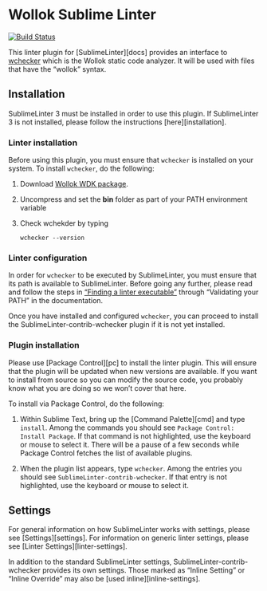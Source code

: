 Wollok Sublime Linter
================================

[![Build Status](https://travis-ci.org/uqbar-project/wollok-sublime-linter.svg?branch=master)](https://travis-ci.org/uqbar-project/wollok-sublime-linter)

This linter plugin for [SublimeLinter][docs] provides an interface to [wchecker](https://github.com/uqbar-project/wollok/wiki/WDK---Wollok-Development-Kit) which is the Wollok static code analyzer. It will be used with files that have the “wollok” syntax.

## Installation
SublimeLinter 3 must be installed in order to use this plugin. If SublimeLinter 3 is not installed, please follow the instructions [here][installation].

### Linter installation
Before using this plugin, you must ensure that `wchecker` is installed on your system. To install `wchecker`, do the following:

1. Download [Wollok WDK package](http://download.uqbar.org/wollok/sdk/).

1. Uncompress and set the **bin** folder as part of your PATH environment variable

1. Check wchekder by typing
   ```
   wchecker --version
   ```

### Linter configuration
In order for `wchecker` to be executed by SublimeLinter, you must ensure that its path is available to SublimeLinter. Before going any further, please read and follow the steps in [“Finding a linter executable”](http://sublimelinter.readthedocs.org/en/latest/troubleshooting.html#finding-a-linter-executable) through “Validating your PATH” in the documentation.

Once you have installed and configured `wchecker`, you can proceed to install the SublimeLinter-contrib-wchecker plugin if it is not yet installed.

### Plugin installation
Please use [Package Control][pc] to install the linter plugin. This will ensure that the plugin will be updated when new versions are available. If you want to install from source so you can modify the source code, you probably know what you are doing so we won’t cover that here.

To install via Package Control, do the following:

1. Within Sublime Text, bring up the [Command Palette][cmd] and type `install`. Among the commands you should see `Package Control: Install Package`. If that command is not highlighted, use the keyboard or mouse to select it. There will be a pause of a few seconds while Package Control fetches the list of available plugins.

1. When the plugin list appears, type `wchecker`. Among the entries you should see `SublimeLinter-contrib-wchecker`. If that entry is not highlighted, use the keyboard or mouse to select it.

## Settings
For general information on how SublimeLinter works with settings, please see [Settings][settings]. For information on generic linter settings, please see [Linter Settings][linter-settings].

In addition to the standard SublimeLinter settings, SublimeLinter-contrib-wchecker provides its own settings. Those marked as “Inline Setting” or “Inline Override” may also be [used inline][inline-settings].
